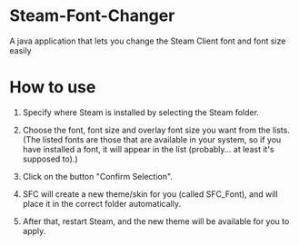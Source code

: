 # Steam-Font-Changer
A java application that lets you change the Steam Client font and font size easily

# How to use
1. Specify where Steam is installed by selecting the Steam folder.

2. Choose the font, font size and overlay font size you want from the lists. 
(The listed fonts are those that are available in your system, so if you have installed a font, it will appear in the list (probably... at least it's supposed to).)

2. Click on the button "Confirm Selection".

3. SFC will create a new theme/skin for you (called SFC_Font), and will place it in the correct folder automatically. 

4. After that, restart Steam, and the new theme will be available for you to apply.